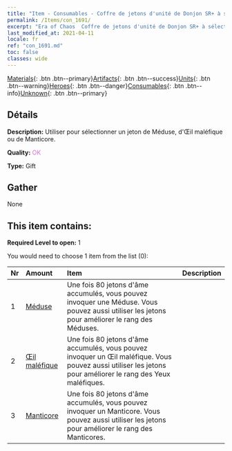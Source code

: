 ```yaml
---
title: "Item - Consumables - Coffre de jetons d'unité de Donjon SR+ à sélectionner"
permalink: /Items/con_1691/
excerpt: "Era of Chaos  Coffre de jetons d'unité de Donjon SR+ à sélectionner"
last_modified_at: 2021-04-11
locale: fr
ref: "con_1691.md"
toc: false
classes: wide
---
```

 [Materials](/fr/Items/){: .btn .btn--primary}[Artifacts](/fr/Items/Artifacts/){: .btn .btn--success}[Units](/fr/Items/Units/){: .btn .btn--warning}[Heroes](/fr/Items/Heroes/){: .btn .btn--danger}[Consumables](/fr/Items/Consumables/){: .btn .btn--info}[Unknown](/fr/Items/Unknown/){: .btn .btn--primary}

## Détails
 **Description:** Utiliser pour sélectionner un jeton de Méduse, d'Œil maléfique ou de Manticore.

 **Quality:** <span style="color: #DA70D6">OK</span>

 **Type:** Gift

## Gather

  None

## This item contains:

 **Required Level to open:** 1

 You would need to choose 1 item from the list (0):

  | Nr | Amount |     Item    | Description |
  |:---|:-------|:------------|:-----------:|
  | 1 | [Méduse](/fr/Items/unt_247/) | Une fois 80 jetons d'âme accumulés, vous pouvez invoquer une Méduse. Vous pouvez aussi utiliser les jetons pour améliorer le rang des Méduses. | 
  | 2 | [Œil maléfique](/fr/Items/unt_246/) | Une fois 80 jetons d'âme accumulés, vous pouvez invoquer un Œil maléfique. Vous pouvez aussi utiliser les jetons pour améliorer le rang des Yeux maléfiques. | 
  | 3 | [Manticore](/fr/Items/unt_249/) | Une fois 80 jetons d'âme accumulés, vous pouvez invoquer un Manticore. Vous pouvez aussi utiliser les jetons pour améliorer le rang des Manticores. | 
